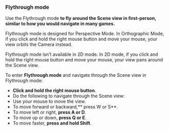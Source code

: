 ### Flythrough mode

Use the Flythrough mode
 **to fly around the Scene view in first-person, similar to how you would navigate in many games.**

Flythrough mode is designed for Perspective Mode. In Orthographic Mode, if you click and hold the right mouse button and move your mouse, your view orbits the Camera instead.

Flythrough mode isn’t available in 2D mode. In 2D mode, if you click and hold the right mouse button and move your mouse, your view pans around the Scene view.

To enter **Flythrough mode** and navigate through the Scene view in Flythrough mode:

- **Click and hold the right mouse button**.
- Do the following to navigate through the Scene view:
- Use your mouse to move the view.
- To move forward or backward,** press W or S**.
- To move left or right, **press A or D**.
- To move up or down, **press Q or E**.
- To move faster, **press and hold Shift**.
